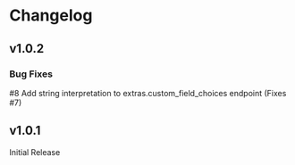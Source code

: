 # Changelog

## v1.0.2

### Bug Fixes

#8 Add string interpretation to extras.custom_field_choices endpoint (Fixes #7)

## v1.0.1

Initial Release